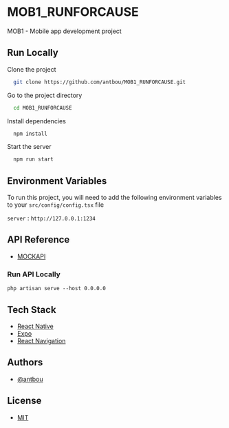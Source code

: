 
# MOB1_RUNFORCAUSE

MOB1 - Mobile app development project

## Run Locally

Clone the project

```bash
  git clone https://github.com/antbou/MOB1_RUNFORCAUSE.git
```

Go to the project directory

```bash
  cd MOB1_RUNFORCAUSE
```

Install dependencies

```bash
  npm install
```

Start the server

```bash
  npm run start
```


## Environment Variables

To run this project, you will need to add the following environment variables to your `src/config/config.tsx` file

`server` : `http://127.0.0.1:1234`


## API Reference


* [MOCKAPI](https://github.com/XCarrel/mockapi.git)


### Run API Locally
```shell
php artisan serve --host 0.0.0.0
```


## Tech Stack

- [React Native](https://reactnative.dev/)
- [Expo](https://expo.dev/)
- [React Navigation](https://reactnavigation.org/)


## Authors

- [@antbou](https://github.com/antbou)


## License

* [MIT](https://choosealicense.com/licenses/mit/)

